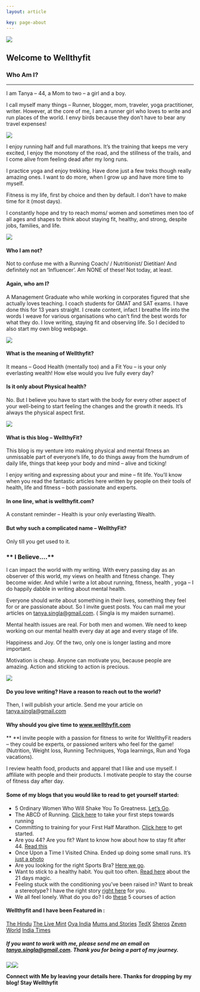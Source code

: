 ```yaml
---
layout: article

key: page-about
---
```



![][1]

## Welcome to Wellthyfit

### Who Am I?

------------------------------------------------------------------------

I am Tanya – 44, a Mom to two – a girl and a boy.

I call myself many things – Runner, blogger, mom, traveler, yoga practitioner, writer. However, at the core of me, I am a runner girl who loves to write and run places of the world. I envy birds because they don’t have to bear any travel expenses!

![][3]

I enjoy running half and full marathons. It’s the training that keeps me very excited, I enjoy the monotony of the road, and the stillness of the trails, and I come alive from feeling dead after my long runs.

I practice yoga and enjoy trekking. Have done just a few treks though really amazing ones. I want to do more, when I grow up and have more time to myself.

Fitness is my life, first by choice and then by default. I don’t have to make time for it (most days).

I constantly hope and try to reach moms/ women and sometimes men too of all ages and shapes to think about staying fit, healthy, and strong, despite jobs, families, and life.

![][5]

#### **Who I am not?**

Not to confuse me with a Running Coach/ / Nutritionist/ Dietitian! And definitely not an ‘Influencer’. Am NONE of these! Not today, at least.

#### **Again, who am I?**

A Management Graduate who while working in corporates figured that she actually loves teaching. I coach students for GMAT and SAT exams. I have done this for 13 years straight. I create content, infact I breathe life into the words I weave for various organisations who can’t find the best words for what they do. I love writing, staying fit and observing life. So I decided to also start my own blog webpage.

![][7]

#### **What is the meaning of Wellthyfit?**

It means – Good Health (mentally too) and a Fit You – is your only everlasting wealth! How else would you live fully every day?

#### **Is it only about Physical health?**

No. But I believe you have to start with the body for every other aspect of your well-being to start feeling the changes and the growth it needs. It’s always the physical aspect first.

![][9]

#### 

#### **What is this blog – WellthyFit?**

This blog is my venture into making physical and mental fitness an unmissable part of everyone’s life, to do things away from the humdrum of daily life, things that keep your body and mind – alive and ticking!

I enjoy writing and expressing about your and mine – fit life. You’ll know when you read the fantastic articles here written by people on their tools of health, life and fitness – both passionate and experts.

#### In one line, what is wellthyfit.com?

A constant reminder – Health is your only everlasting Wealth.

#### **But why such a complicated name – WellthyFit?**

Only till you get used to it.

### ** I Believe….**

I can impact the world with my writing. With every passing day as an observer of this world, my views on health and fitness change. They become wider. And while I write a lot about running, fitness, health , yoga – I do happily dabble in writing about mental health.

Everyone should write about something in their lives, something they feel for or are passionate about. So I invite guest posts. You can mail me your articles on tanya.singla@gmail.com. ( Singla is my maiden surname).

Mental health issues are real. For both men and women. We need to keep working on our mental health every day at age and every stage of life.

Happiness and Joy. Of the two, only one is longer lasting and more important.

Motivation is cheap. Anyone can motivate you, because people are amazing. Action and sticking to action is precious.

![][12]

#### Do you love writing? Have a reason to reach out to the world?

Then, I will publish your article. Send me your article on tanya.singla@gmail.com

#### **Why should you give time to www.wellthyfit.com**

** **I invite people with a passion for fitness to write for WellthyFit readers – they could be experts, or passioned writers who feel for the game! (Nutrition, Weight loss, Running Techniques, Yoga learnings, Run and Yoga vacations).

I review health food, products and apparel that I like and use myself. I affiliate with people and their products. I motivate people to stay the course of fitness day after day.

#### **Some of my blogs that you would like to read to get yourself started:**

- 5 Ordinary Women Who Will Shake You To Greatness. [Let’s Go][15].
- The ABCD of Running. [Click here][16] to take your first steps towards running
- Committing to training for your First Half Marathon. [Click here][17] to get started.
- Are you 44? Are you fit? Want to know how about how to stay fit after 44. [Read this][18]
- Once Upon a Time I Visited China. Ended up doing some small runs. It’s [just a photo][19]
- Are you looking for the right Sports Bra? [Here we go][20].
- Want to stick to a healthy habit. You quit too often. [Read here][21] about the 21 days magic.
- Feeling stuck with the conditioning you’ve been raised in? Want to break a stereotype? I have the right story [right here][22] for you.
- We all feel lonely. What do you do? I do [these][23] 5 courses of action

#### Wellthyfit and I have been Featured in :

[The Hindu](https://www.thehindu.com/profile/author/Tanya-Agarwal-22793/)
[The Live Mint](https://www.livemint.com/Leisure/gHxsKobgHmRdgmAs4ZIo9I/Take-a-break.html)
[Oya India](https://www.oyaindia.com/blogs/oya-tribe/tanya-agarwal-perpetually-hopelessly-optimistic)
[Mums and Stories](https://www.mumsandstories.com/2017/08/29/tanya-agarwal-on-being-a-wellthy-mum/)
[TedX](https://www.youtube.com/watch?v=IwmO1ibUfr4)
[Sheros](https://sheroes.com/articles/meet-the-sheroes-tanya-agarwal-founder-wellthy-fit/MTk0NA==)
[Zeven World](http://www.zevenworld.com/running/news/1492-running-was-off-limits-but-now-it-s-the-anchor-of-tanya-s-life)
[India Times](https://www.indiatimes.com/trending/a-peek-into-the-lives-of-women-who-are-changing-the-fitness-game-in-india-358799.html)

##### If you want to work with me, please send me an email on tanya.singla@gmail.com. Thank you for being a part of my journey.

![][25]![][26]

**Connect with Me by leaving your details here. Thanks for dropping by my blog! Stay Wellthyfit**

###


[1]: https://wellthyfit.com/wp-content/uploads/2021/08/SUP06741_2-585x877.jpg
[2]: https://wellthyfit.com/wp-content/uploads/2020/03/play.png
[3]: https://wellthyfit.com/wp-content/uploads/2020/03/me-ndm-1.jpg
[4]: https://wellthyfit.com/wp-content/uploads/2020/03/me-ndm-1.jpg
[5]: https://wellthyfit.com/wp-content/uploads/2020/03/me-at-40.jpg
[6]: https://wellthyfit.com/wp-content/uploads/2020/03/me-at-40.jpg
[7]: https://wellthyfit.com/wp-content/uploads/2020/03/me-ted.jpg
[8]: https://wellthyfit.com/wp-content/uploads/2020/03/me-ted.jpg
[9]: https://wellthyfit.com/wp-content/uploads/2020/03/super-soldier.jpg
[10]: https://wellthyfit.com/wp-content/uploads/2020/03/super-soldier.jpg
[11]: https://wellthyfit.com/cdn-cgi/l/email-protection#6b1f0a05120a451802050c070a2b0c060a020745080406
[12]: https://wellthyfit.com/wp-content/uploads/2020/03/fb-yoga.jpg
[13]: https://wellthyfit.com/wp-content/uploads/2020/03/fb-yoga.jpg
[14]: https://wellthyfit.com/cdn-cgi/l/email-protection
[15]: https://wellthyfit.com/mental-health-stories-of-5-women-who-will-shake-you-to-greatness/
[16]: https://wellthyfit.com/running-basics-the-abcd-of-running/
[17]: https://wellthyfit.com/running-committing-to-training-for-your-first-half-marathon/
[18]: https://wellthyfit.com/fitness-how-to-stay-fit-after-40-anju-maudgal-kadam-never-settle/
[19]: https://wellthyfit.com/running-diaries-6-days-2-cities-2-runs-china/
[20]: https://wellthyfit.com/fitness-women-finding-the-right-sports-bra/
[21]: https://wellthyfit.com/fitness-body-mind-motivation-awesome-21-days-magic/
[22]: https://wellthyfit.com/breaking-a-stereotype-running-during-every-month-of-pregnancy-sanchari/
[23]: https://wellthyfit.com/mental-health-5-courses-of-action-when-feeling-lonely/
[24]: https://wellthyfit.com/cdn-cgi/l/email-protection
[25]: https://wellthyfit.com/wp-content/uploads/2020/03/Featured.jpg
[26]: https://wellthyfit.com/wp-content/uploads/2020/03/Featured.jpg  